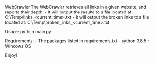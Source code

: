 
WebCrawler
    The WebCrawler retrieves all links in a given website, and reports their depth.
    - It will output the results to a file located at: C:\Temp\links_<current_time>.txt
    - It will output the broken links to a file located at: C:\Temp\broken_links_<current_time>.txt

Usage:
    python main.py

Requirements:
    - The packages listed in requirements.txt
    - python 3.8.5
    - Windows OS

Enjoy!